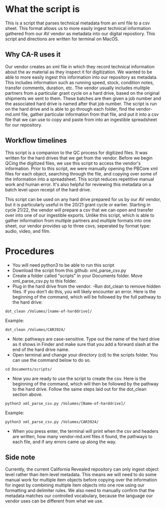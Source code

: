 # What the script is
This is a script that parses technical metadata from an xml file to a csv sheet. This format allows us to more easily ingest technical information gathered from our AV vendor as metadata into our digital repostiory. This script and directions are written for terminal on MacOS.
## Why CA-R uses it
Our vendor creates an xml file in which they record technical information about the av material as they inspect it for digitization. We wanted to be able to more easily ingest this information into our repository as metadata. This includes information such as running speed, stock, condition notes, transfer comments, duration, etc. The vendor usually includes mulitple partners from a particular grant cycle on a hard drive, based on the original shipments we sent to them. These batches are then given a job number and the associated hard drive is named after that job number. The script is run on the hard drive and is able to go through each folder, find the vendor-md.xml file, gather particular information from that file, and put it into a csv file that we can use to copy and paste from into an ingestible spreadsheet for our repository.
## Workflow timelines
This script is a companion to the QC process for digitized files. It was written for the hard drives that we get from the vendor. Before we begin QCing the digitized files, we use this script to access the vendor's information. Prior to this script, we were manually opening the PBCore xml files for each object, searching through the file, and copying over some of the information into a spreadsheet. This script reduces repetitive manual work and human error. It's also helpful for reviewing this metadata on a batch level upon receipt of the hard drive.

This script can be used on any hard drive prepared for us by our AV vendor, but it is particularly useful in the 20/21 grant cycle or earlier. Starting in cycle 21/22, the vendor will prepare a csv that we can open and transfer over into one of our ingestible exports. Unlike this script, which is able to gather information from multiple partners and multiple formats into one sheet, our vendor provides up to three csvs, seperated by format type: audio, video, and film.
# Procedures
- You will need python3 to be able to run this script
- Download the script from this github: xml_parse_csv.py
- Create a folder called "scripts" in your Documents folder. Move xml_parse_csv.py to this folder.
- Plug in the hard drive from the vendor.
-Run dot_clean to remove hidden files. If you don't do this, you will likely encounter an error. Here is the beginning of the command, which will be followed by the full pathway to the hard drive:
```
dot_clean /Volumes/[name-of-harddrive]/
```
Example:
```
dot_clean /Volumes/CAR3924/
```
- Note: pathways are case-sensitive. Type out the name of the hard drive as it shows in Finder and make sure that you add a forward slash at the end of the hard drive name.
- Open terminal and change your directory (cd) to the scripts folder. You can use the command below to do so.
```
cd Documents/scripts/
```
- Now you are ready to use the script to create the csv. Here is the beginning of the command, which will then be followed by the pathway to the hard drive. Follow the same steps laid out for the dot_clean section above.
```
python3 xml_parse_csv.py /Volumes/[Name-of-harddrive]/
```
Example:
```
python3 xml_parse_csv.py /Volumes/CAR3924/
```
- When you press enter, the terminal will print when the csv and headers are written, how many vendor-md.xml files it found, the pathways to each file, and if any errors came up along the way.
## Side note
Currently, the current California Revealed repository can only ingest object level rather than item level metadata. This means we will need to do some manual work for multiple item objects before copying over the information for ingest by combining multiple item objects into one row using our formatting and delimiter rules. We also need to manually confirm that the metadata matches our controlled vocabulary, because the language our vendor uses can be different from what we use.
